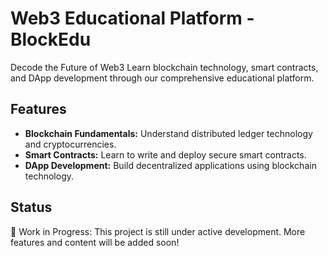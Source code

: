 # Web3 Educational Platform - BlockEdu

 Decode the Future of Web3
 Learn blockchain technology, smart contracts, and DApp development through our comprehensive educational platform.

## Features

- **Blockchain Fundamentals:** Understand distributed ledger technology and cryptocurrencies.
- **Smart Contracts:** Learn to write and deploy secure smart contracts.
- **DApp Development:** Build decentralized applications using blockchain technology.

## Status

🚧 Work in Progress: This project is still under active development. More features and content will be added soon!





